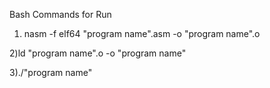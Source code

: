 Bash Commands for Run

1) nasm -f elf64 "program name".asm -o "program name".o

2)ld "program name".o -o "program name"

3)./"program name"
